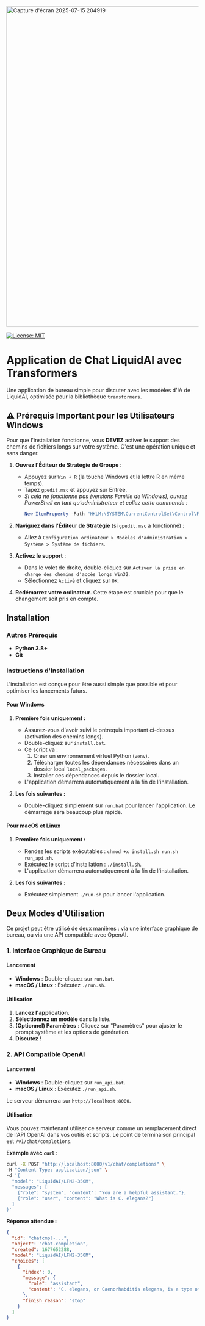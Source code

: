 <img width="1442" height="841" alt="Capture d'écran 2025-07-15 204919" src="https://github.com/user-attachments/assets/885a78a4-9102-4d1c-83fb-607610486a95" />

[![License: MIT](https://img.shields.io/badge/License-MIT-yellow.svg)](https://opensource.org/licenses/MIT)

# Application de Chat LiquidAI avec Transformers

Une application de bureau simple pour discuter avec les modèles d'IA de LiquidAI, optimisée pour la bibliothèque `transformers`.

## ⚠️ Prérequis Important pour les Utilisateurs Windows

Pour que l'installation fonctionne, vous **DEVEZ** activer le support des chemins de fichiers longs sur votre système. C'est une opération unique et sans danger.

1.  **Ouvrez l'Éditeur de Stratégie de Groupe** :
    -   Appuyez sur `Win + R` (la touche Windows et la lettre R en même temps).
    -   Tapez `gpedit.msc` et appuyez sur Entrée.
    -   *Si cela ne fonctionne pas (versions Famille de Windows), ouvrez PowerShell en tant qu'administrateur et collez cette commande :*
        ```powershell
        New-ItemProperty -Path "HKLM:\SYSTEM\CurrentControlSet\Control\FileSystem" -Name "LongPathsEnabled" -Value 1 -PropertyType DWORD -Force
        ```

2.  **Naviguez dans l'Éditeur de Stratégie** (si `gpedit.msc` a fonctionné) :
    -   Allez à `Configuration ordinateur > Modèles d'administration > Système > Système de fichiers`.

3.  **Activez le support** :
    -   Dans le volet de droite, double-cliquez sur `Activer la prise en charge des chemins d'accès longs Win32`.
    -   Sélectionnez `Activé` et cliquez sur `OK`.

4.  **Redémarrez votre ordinateur**. Cette étape est cruciale pour que le changement soit pris en compte.

## Installation

### Autres Prérequis

-   **Python 3.8+**
-   **Git**

### Instructions d'Installation

L'installation est conçue pour être aussi simple que possible et pour optimiser les lancements futurs.

#### Pour Windows

1.  **Première fois uniquement :**
    *   Assurez-vous d'avoir suivi le prérequis important ci-dessus (activation des chemins longs).
    *   Double-cliquez sur `install.bat`.
    *   Ce script va :
        1.  Créer un environnement virtuel Python (`venv`).
        2.  Télécharger toutes les dépendances nécessaires dans un dossier local `local_packages`.
        3.  Installer ces dépendances depuis le dossier local.
    *   L'application démarrera automatiquement à la fin de l'installation.

2.  **Les fois suivantes :**
    *   Double-cliquez simplement sur `run.bat` pour lancer l'application. Le démarrage sera beaucoup plus rapide.

#### Pour macOS et Linux

1.  **Première fois uniquement :**
    *   Rendez les scripts exécutables : `chmod +x install.sh run.sh run_api.sh`.
    *   Exécutez le script d'installation : `./install.sh`.
    *   L'application démarrera automatiquement à la fin de l'installation.

2.  **Les fois suivantes :**
    *   Exécutez simplement `./run.sh` pour lancer l'application.

## Deux Modes d'Utilisation

Ce projet peut être utilisé de deux manières : via une interface graphique de bureau, ou via une API compatible avec OpenAI.

### 1. Interface Graphique de Bureau

#### Lancement
-   **Windows** : Double-cliquez sur `run.bat`.
-   **macOS / Linux** : Exécutez `./run.sh`.

#### Utilisation
1.  **Lancez l'application**.
2.  **Sélectionnez un modèle** dans la liste.
3.  **(Optionnel) Paramètres** : Cliquez sur "Paramètres" pour ajuster le prompt système et les options de génération.
4.  **Discutez** !

### 2. API Compatible OpenAI

#### Lancement
-   **Windows** : Double-cliquez sur `run_api.bat`.
-   **macOS / Linux** : Exécutez `./run_api.sh`.

Le serveur démarrera sur `http://localhost:8000`.

#### Utilisation

Vous pouvez maintenant utiliser ce serveur comme un remplacement direct de l'API OpenAI dans vos outils et scripts. Le point de terminaison principal est `/v1/chat/completions`.

**Exemple avec `curl` :**

```bash
curl -X POST "http://localhost:8000/v1/chat/completions" \
-H "Content-Type: application/json" \
-d '{
  "model": "LiquidAI/LFM2-350M",
  "messages": [
    {"role": "system", "content": "You are a helpful assistant."},
    {"role": "user", "content": "What is C. elegans?"}
  ]
}'
```

**Réponse attendue :**

```json
{
  "id": "chatcmpl-...",
  "object": "chat.completion",
  "created": 1677652288,
  "model": "LiquidAI/LFM2-350M",
  "choices": [
    {
      "index": 0,
      "message": {
        "role": "assistant",
        "content": "C. elegans, or Caenorhabditis elegans, is a type of nematode worm..."
      },
      "finish_reason": "stop"
    }
  ]
}
```
